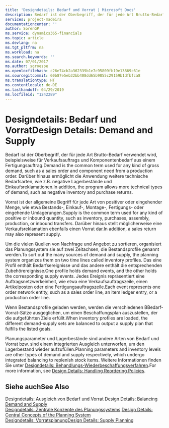 ```yaml
---
title: 'Designdetails: Bedarf und Vorrat | Microsoft Docs'
description: Bedarf ist der Oberbegriff, der für jede Art Brutto-Bedarf verwendet wird, beispielsweise für Verkaufsauftrags und Komponentenbedarf aus einem Fertigungsauftrag. Darüber hinaus ermöglicht die Anwendung weitere technische Bedarfsarten, wie z.B. negative Lagerbestände und Einkaufsreklamationen.
services: project-madeira
documentationcenter: ''
author: SorenGP
ms.service: dynamics365-financials
ms.topic: article
ms.devlang: na
ms.tgt_pltfrm: na
ms.workload: na
ms.search.keywords: ''
ms.date: 07/01/2017
ms.author: sgroespe
ms.openlocfilehash: c26e74cb2a362339b1e7c95809fb19e13869c61e
ms.sourcegitcommit: 60b87e5eb32bb408dd65b9855c29159b1dfbfca8
ms.translationtype: HT
ms.contentlocale: de-DE
ms.lasthandoff: 04/29/2019
ms.locfileid: "1242289"
---
```

# <a name="design-details-demand-and-supply"></a><span data-ttu-id="8ef73-104">Designdetails: Bedarf und Vorrat</span><span class="sxs-lookup"><span data-stu-id="8ef73-104">Design Details: Demand and Supply</span></span>
<span data-ttu-id="8ef73-105">Bedarf ist der Oberbegriff, der für jede Art Brutto-Bedarf verwendet wird, beispielsweise für Verkaufsauftrags und Komponentenbedarf aus einem Fertigungsauftrag.</span><span class="sxs-lookup"><span data-stu-id="8ef73-105">Demand is the common term used for any kind of gross demand, such as a sales order and component need from a production order.</span></span> <span data-ttu-id="8ef73-106">Darüber hinaus ermöglicht die Anwendung weitere technische Bedarfsarten, wie z.B. negative Lagerbestände und Einkaufsreklamationen.</span><span class="sxs-lookup"><span data-stu-id="8ef73-106">In addition, the program allows more technical types of demand, such as negative inventory and purchase returns.</span></span>  
  
 <span data-ttu-id="8ef73-107">Vorrat ist der allgemeine Begriff für jede Art von positiver oder eingehender Menge, wie etwa Bestands-, Einkauf-, Montage-, Fertigungs- oder eingehende Umlagerungen.</span><span class="sxs-lookup"><span data-stu-id="8ef73-107">Supply is the common term used for any kind of positive or inbound quantity, such as inventory, purchases, assembly, production, or inbound transfers.</span></span> <span data-ttu-id="8ef73-108">Darüber hinaus stellt möglicherweise eine Verkaufsreklamation ebenfalls einen Vorrat dar.</span><span class="sxs-lookup"><span data-stu-id="8ef73-108">In addition, a sales return may also represent supply.</span></span>  
  
 <span data-ttu-id="8ef73-109">Um die vielen Quellen von Nachfrage und Angebot zu sortieren, organisiert das Planungssystem sie auf zwei Zeitachsen, die Bestandsprofile genannt werden.</span><span class="sxs-lookup"><span data-stu-id="8ef73-109">To sort out the many sources of demand and supply, the planning system organizes them on two time lines called inventory profiles.</span></span> <span data-ttu-id="8ef73-110">Das eine Profil enthält Bedarfsereignisse und das andere enthält die entsprechenden Zubehörereignisse.</span><span class="sxs-lookup"><span data-stu-id="8ef73-110">One profile holds demand events, and the other holds the corresponding supply events.</span></span> <span data-ttu-id="8ef73-111">Jedes Ereignis repräsentiert eine Auftragsnetzwerkeinheit, wie etwa eine Verkaufsauftragszeile, einen Artikelposten oder eine Fertigungsauftragszeile.</span><span class="sxs-lookup"><span data-stu-id="8ef73-111">Each event represents one order network entity, such as a sales order line, an item ledger entry, or a production order line.</span></span>  
  
 <span data-ttu-id="8ef73-112">Wenn Bestandsprofile geladen werden, werden die verschiedenen BBedarf-Vorrat-Sätze ausgeglichen, um einen Beschaffungsplan auszustellen, der die aufgeführten Ziele erfüllt.</span><span class="sxs-lookup"><span data-stu-id="8ef73-112">When inventory profiles are loaded, the different demand-supply sets are balanced to output a supply plan that fulfills the listed goals.</span></span>  
  
 <span data-ttu-id="8ef73-113">Planungsparameter und Lagerbestände sind andere Arten von Bedarf und Vorrat bzw. sind einem integrierten Ausgleich unterworfen, um den Lagerbestand wieder aufzufüllen.</span><span class="sxs-lookup"><span data-stu-id="8ef73-113">Planning parameters and inventory levels are other types of demand and supply respectively, which undergo integrated balancing to replenish stock items.</span></span> <span data-ttu-id="8ef73-114">Weitere Informationen finden Sie unter [Designdetails: Behandlungs-Wiederbeschaffungsverfahren](design-details-handling-reordering-policies.md).</span><span class="sxs-lookup"><span data-stu-id="8ef73-114">For more information, see [Design Details: Handling Reordering Policies](design-details-handling-reordering-policies.md).</span></span>  
  
## <a name="see-also"></a><span data-ttu-id="8ef73-115">Siehe auch</span><span class="sxs-lookup"><span data-stu-id="8ef73-115">See Also</span></span>  
 <span data-ttu-id="8ef73-116">[Designdetails: Ausgleich von Bedarf und Vorrat](design-details-balancing-demand-and-supply.md) </span><span class="sxs-lookup"><span data-stu-id="8ef73-116">[Design Details: Balancing Demand and Supply](design-details-balancing-demand-and-supply.md) </span></span>  
 <span data-ttu-id="8ef73-117">[Designdetails: Zentrale Konzepte des Planungssystems](design-details-central-concepts-of-the-planning-system.md) </span><span class="sxs-lookup"><span data-stu-id="8ef73-117">[Design Details: Central Concepts of the Planning System](design-details-central-concepts-of-the-planning-system.md) </span></span>  
 [<span data-ttu-id="8ef73-118">Designdetails: Vorratsplanung</span><span class="sxs-lookup"><span data-stu-id="8ef73-118">Design Details: Supply Planning</span></span>](design-details-supply-planning.md)